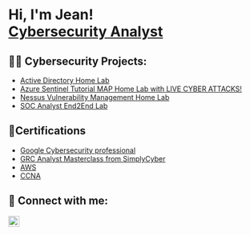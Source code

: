 <h1>Hi, I'm Jean! <br/><a href="https://www.linkedin.com/in/joshmadakor/">Cybersecurity Analyst</a> </h1>

<h2>👨‍💻 Cybersecurity Projects:</h2>

  - [Active Directory Home Lab](https://github.com/jpap19/ActiveDirectoryLab)
  - [Azure Sentinel Tutorial MAP Home Lab with LIVE CYBER ATTACKS! ](https://github.com/jpap19/AzureSentinelLab)
  - [Nessus Vulnerability Management Home Lab ](https://github.com/jpap19/NessusHomeLab)
  - [SOC Analyst End2End Lab](https://github.com/jpap19/SocAnalystEnd2EndLab)


<h2>📄Certifications</h2>

- [Google Cybersecurity professional](https://www.youtube.com/watch?v=a83ASGn_V_s)
- [GRC Analyst Masterclass from SimplyCyber](https://www.youtube.com/watch?v=uHy3oM7NnoU)
- [AWS](https://www.youtube.com/watch?v=N-L9hklSlNk)
- [CCNA](https://www.youtube.com/watch?v=OfvdQeh79s0)

<h2> 🤳 Connect with me:</h2>

[<img align="left" alt="jean-passou | LinkedIn" width="22px" src="https://cdn.jsdelivr.net/npm/simple-icons@v3/icons/linkedin.svg" />][linkedin]

[linkedin]: https://linkedin.com/in/jean-passou-5979a636

<!--
**joshmadakor1/joshmadakor1** is a ✨ _special_ ✨ repository because its `README.md` (this file) appears on your GitHub profile.

Here are some ideas to get you started:

- 🔭 I’m currently working on ...
- 🌱 I’m currently learning ...
- 👯 I’m looking to collaborate on ...
- 🤔 I’m looking for help with ...
- 💬 Ask me about ...
- 📫 How to reach me: ...
- 😄 Pronouns: ...
- ⚡ Fun fact: ...
-->
